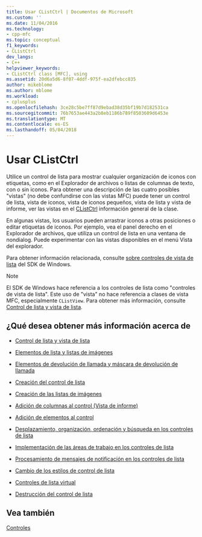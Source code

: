 ```yaml
---
title: Usar CListCtrl | Documentos de Microsoft
ms.custom: ''
ms.date: 11/04/2016
ms.technology:
- cpp-mfc
ms.topic: conceptual
f1_keywords:
- CListCtrl
dev_langs:
- C++
helpviewer_keywords:
- CListCtrl class [MFC], using
ms.assetid: 20d6a5d6-8f07-4ddf-975f-ea2dfebcc835
author: mikeblome
ms.author: mblome
ms.workload:
- cplusplus
ms.openlocfilehash: 3ce28c5be7ff87d9ebad38d35bf19b7d182531ca
ms.sourcegitcommit: 76b7653ae443a2b8eb1186b789f8503609d6453e
ms.translationtype: MT
ms.contentlocale: es-ES
ms.lasthandoff: 05/04/2018
---
```

# <a name="using-clistctrl"></a>Usar CListCtrl
Utilice un control de lista para mostrar cualquier organización de iconos con etiquetas, como en el Explorador de archivos o listas de columnas de texto, con o sin iconos. Para obtener una descripción de las cuatro posibles "vistas" (no debe confundirse con las vistas MFC) puede tener un control de lista, vista de iconos, vista de iconos pequeños, vista de lista y vista de informe, ver las vistas en el [CListCtrl](../mfc/reference/clistctrl-class.md) información general de la clase.  
  
 En algunas vistas, los usuarios pueden arrastrar iconos a otras posiciones o editar etiquetas de iconos. Por ejemplo, vea el panel derecho en el Explorador de archivos, que utiliza un control de lista en una ventana de nondialog. Puede experimentar con las vistas disponibles en el menú Vista del explorador.  
  
 Para obtener información relacionada, consulte [sobre controles de vista de lista](http://msdn.microsoft.com/library/windows/desktop/bb774735) del SDK de Windows.  
  
> [!NOTE]
>  El SDK de Windows hace referencia a los controles de lista como "controles de vista de lista". Este uso de "vista" no hace referencia a clases de vista MFC, especialmente `CListView`. Para obtener más información, consulte [Control de lista y vista de lista](../mfc/list-control-and-list-view.md).  
  
## <a name="what-do-you-want-to-know-more-about"></a>¿Qué desea obtener más información acerca de  
  
-   [Control de lista y vista de lista](../mfc/list-control-and-list-view.md)  
  
-   [Elementos de lista y listas de imágenes](../mfc/list-items-and-image-lists.md)  
  
-   [Elementos de devolución de llamada y máscara de devolución de llamada](../mfc/callback-items-and-the-callback-mask.md)  
  
-   [Creación del control de lista](../mfc/creating-the-list-control.md)  
  
-   [Creación de las listas de imágenes](../mfc/creating-the-image-lists.md)  
  
-   [Adición de columnas al control (Vista de informe)](../mfc/adding-columns-to-the-control-report-view.md)  
  
-   [Adición de elementos al control](../mfc/adding-items-to-the-control.md)  
  
-   [Desplazamiento, organización, ordenación y búsqueda en los controles de lista](../mfc/scrolling-arranging-sorting-and-finding-in-list-controls.md)  
  
-   [Implementación de las áreas de trabajo en los controles de lista](../mfc/implementing-working-areas-in-list-controls.md)  
  
-   [Procesamiento de mensajes de notificación en los controles de lista](../mfc/processing-notification-messages-in-list-controls.md)  
  
-   [Cambio de los estilos de control de lista](../mfc/changing-list-control-styles.md)  
  
-   [Controles de lista virtual](../mfc/virtual-list-controls.md)  
  
-   [Destrucción del control de lista](../mfc/destroying-the-list-control.md)  
  
## <a name="see-also"></a>Vea también  
 [Controles](../mfc/controls-mfc.md)

